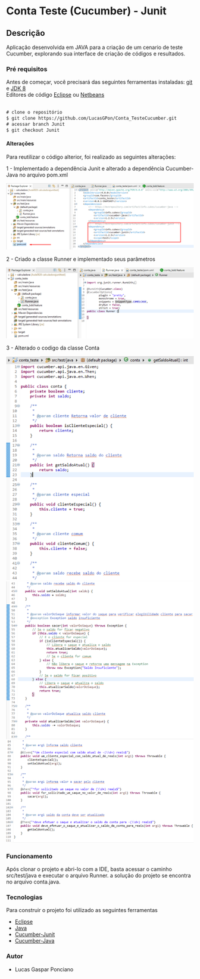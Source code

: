 # Conta Teste (Cucumber) - Junit

## Descrição

Aplicação desenvolvida em JAVA para a criação de um cenario de teste Cucumber, explorando sua interface de criação de códigos e resultados.

### Pré requisitos

Antes de começar, você precisará das seguintes ferramentas instaladas: [git](https://git-scm.com/) e [JDK 8](https://www.oracle.com/br/java/technologies/javase/javase8-archive-downloads.html)
<br>
Editores de código [Eclipse](https://www.eclipse.org/downloads/) ou [Netbeans](https://netbeans.apache.org/download/nb14/nb14.html)

```

# clone o repositório
$ git clone https://github.com/LucasGPon/Conta_TesteCucumber.git
# acessar branch Junit
$ git checkout Junit

```
#### Alterações
Para reutilizar o código alterior, foi realizado as seguintes alterações:

1 - Implementado a dependência Junit e alterado a dependência Cucumber-Java no arquivo pom.xml

![Alteração POM](./src/Arquivo/Alterar1.png)

2 - Criado a classe Runner e implementado seus parâmetros

![Criação Runner](./src/Arquivo/Alterar2.png)

3 - Alterado o codigo da classe Conta

![Classe conta alterado](./src/Arquivo/Alterar3.png)
![Classe conta alterado1](./src/Arquivo/Alterar4.png)
![Classe conta alterado2](./src/Arquivo/Alterar5.png)

### Funcionamento

Após clonar o projeto e abri-lo com a IDE, basta acessar o caminho src/test/java e executar o arquivo Runner.
a solução do projeto se encontra no arquivo conta.java.

### Tecnologias

Para construir o projeto foi utilizado as seguintes ferramentas
- [Eclipse](https://www.eclipse.org/)
- [Java](https://www.java.com/pt-BR/)
- [Cucumber-Junit](https://mvnrepository.com/artifact/info.cukes/cucumber-junit/1.2.5)
- [Cucumber-Java](https://mvnrepository.com/artifact/info.cukes/cucumber-java/1.2.5)

### Autor

- Lucas Gaspar Ponciano